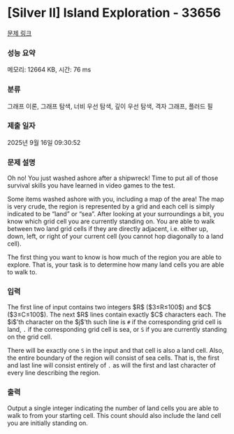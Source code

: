 # [Silver II] Island Exploration - 33656 

[문제 링크](https://www.acmicpc.net/problem/33656) 

### 성능 요약

메모리: 12664 KB, 시간: 76 ms

### 분류

그래프 이론, 그래프 탐색, 너비 우선 탐색, 깊이 우선 탐색, 격자 그래프, 플러드 필

### 제출 일자

2025년 9월 16일 09:30:52

### 문제 설명

<p>Oh no! You just washed ashore after a shipwreck! Time to put all of those survival skills you have learned in video games to the test.</p>

<p>Some items washed ashore with you, including a map of the area! The map is very crude, the region is represented by a grid and each cell is simply indicated to be “land” or “sea”. After looking at your surroundings a bit, you know which grid cell you are currently standing on. You are able to walk between two land grid cells if they are directly adjacent, i.e. either up, down, left, or right of your current cell (you cannot hop diagonally to a land cell).</p>

<p>The first thing you want to know is how much of the region you are able to explore. That is, your task is to determine how many land cells you are able to walk to.</p>

### 입력 

 <p>The first line of input contains two integers $R$ ($3≤R≤100$) and $C$ ($3≤C≤100$). The next $R$ lines contain exactly $C$ characters each. The $i$’th character on the $j$’th such line is <code>#</code> if the corresponding grid cell is land, <code>.</code> if the corresponding grid cell is sea, or <code>S</code> if you are currently standing on the grid cell.</p>

<p>There will be exactly one <code>S</code> in the input and that cell is also a land cell. Also, the entire boundary of the region will consist of sea cells. That is, the first and last line will consist entirely of <code>.</code> as will the first and last character of every line describing the region.</p>

### 출력 

 <p>Output a single integer indicating the number of land cells you are able to walk to from your starting cell. This count should also include the land cell you are initially standing on.</p>

